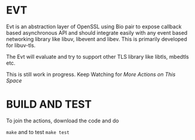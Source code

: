 # EVT
Evt is an abstraction layer of OpenSSL using Bio pair to expose callback based asynchronous API and should integrate easily with any event based networking library like libuv, libevent and libev. This is primarily developed for libuv-tls.

The Evt will evaluate and try to support other TLS library like libtls, mbedtls etc.

This is still work in progress. 
Keep Watching for *More Actions on This Space*

# BUILD AND TEST
To join the actions, download the code and do

`make` and to test
`make test`
